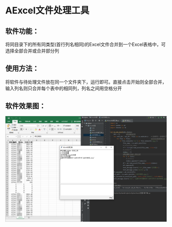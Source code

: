 # AExcel文件处理工具

## 软件功能：

将同目录下的所有同类型(首行列名相同)的Excel文件合并到一个Excel表格中，可选择全部合并或合并部分列

## 使用方法：
将软件与待处理文件放在同一个文件夹下，运行即可。直接点击开始则全部合并，输入列名则只合并每个表中的相同列，列名之间用空格分开

## 软件效果图：
![image](https://github.com/xylon666/AExcel/blob/master/1.png)
